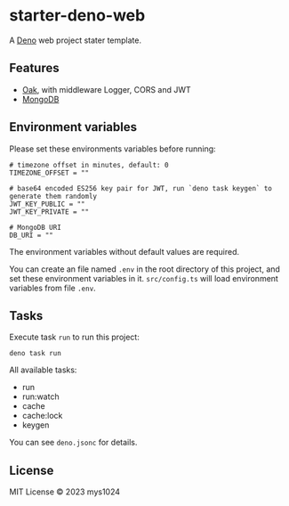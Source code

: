 # starter-deno-web

A [Deno](https://deno.land/) web project stater template.

## Features

- [Oak](https://oakserver.github.io/oak/), with middleware Logger, CORS and JWT
- [MongoDB](https://deno.land/x/mongo@v0.31.2)

## Environment variables

Please set these environments variables  before running:

```shell
# timezone offset in minutes, default: 0
TIMEZONE_OFFSET = ""

# base64 encoded ES256 key pair for JWT, run `deno task keygen` to generate them randomly
JWT_KEY_PUBLIC = ""
JWT_KEY_PRIVATE = ""

# MongoDB URI
DB_URI = ""
```

The environment variables without default values are required.

You can create an file named `.env` in the root directory of this project, and set these environment variables in it. `src/config.ts` will load environment variables from file `.env`.

## Tasks

Execute task `run` to run this project:

```shell
deno task run
```

All available tasks:

- run
- run:watch
- cache
- cache:lock
- keygen

You can see `deno.jsonc` for details.

## License

MIT License © 2023 mys1024
